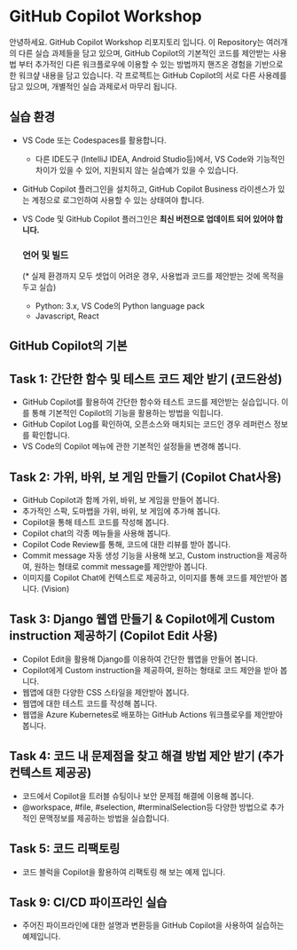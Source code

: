 # GitHub Copilot Workshop
안녕하세요. GitHub Copilot Workshop 리포지토리 입니다. 
이 Repository는 여러개의 다른 실습 과제들을 담고 있으며, GitHub Copilot의 기본적인 코드를 제안받는 사용법 부터 추가적인 다른 워크플로우에 이용할 수 있는 방법까지 핸즈온 경험을 기반으로 한 워크샾 내용을 담고 있습니다. 
각 프로젝트는 GitHub Copilot의 서로 다른 사용례를 담고 있으며, 개별적인 실습 과제로서 마무리 됩니다.

## 실습 환경
- VS Code 또는 Codespaces를 활용합니다.
  * 다른 IDE도구 (IntelliJ IDEA, Android Studio등)에서, VS Code와 기능적인 차이가 있을 수 있어, 지원되지 않는 실습예가 있을 수 있습니다.
- GitHub Copilot 플러그인을 설치하고, GitHub Copilot Business 라이센스가 있는 계정으로 로그인하여 사용할 수 있는 상태여야 합니다.
- VS Code 및 GitHub Copilot 플러그인은 **최신 버전으로 업데이트 되어 있어야 합니다.**

  ### 언어 및 빌드
  (* 실제 환경까지 모두 셋업이 어려운 경우, 사용법과 코드를 제안받는 것에 목적을 두고 실습)
  - Python: 3.x, VS Code의 Python language pack
  - Javascript, React

## GitHub Copilot의 기본

## Task 1: 간단한 함수 및 테스트 코드 제안 받기 (코드완성)
 - GitHub Copilot를 활용하여 간단한 함수와 테스트 코드를 제안받는 실습입니다. 이를 통해 기본적인 Copilot의 기능을 활용하는 방법을 익힙니다. 
 - GitHub Copilot Log를 확인하여, 오픈소스와 매치되는 코드인 경우 레퍼런스 정보를 확인합니다. 
 - VS Code의 Copilot 메뉴에 관한 기본적인 설정들을 변경해 봅니다. 

## Task 2: 가위, 바위, 보 게임 만들기 (Copilot Chat사용)
 - GitHub Copilot과 함께 가위, 바위, 보 게임을 만들어 봅니다.
 - 추가적인 스팍, 도마뱁을 가위, 바위, 보 게임에 추가해 봅니다. 
 - Copilot을 통해 테스트 코드를 작성해 봅니다.
 - Copilot chat의 각종 메뉴들을 사용해 봅니다.
 - Copilot Code Review를 통해, 코드에 대한 리뷰를 받아 봅니다.
 - Commit message 자동 생성 기능을 사용해 보고, Custom instruction을 제공하여, 원하는 형태로 commit message를 제안받아 봅니다.
 - 이미지를 Copilot Chat에 컨텍스트로 제공하고, 이미지를 통해 코드를 제안받아 봅니다. (Vision)

## Task 3: Django 웹앱 만들기 & Copilot에게 Custom instruction 제공하기 (Copilot Edit 사용)
  - Copilot Edit을 활용해 Django를 이용하여 간단한 웹앱을 만들어 봅니다.
  - Copilot에게 Custom instruction을 제공하여, 원하는 형태로 코드 제안을 받아 봅니다.
  - 웹앱에 대한 다양한 CSS 스타일을 제안받아 봅니다.
  - 웹앱에 대한 테스트 코드를 작성해 봅니다. 
  - 웹앱을 Azure Kubernetes로 배포하는 GitHub Actions 워크플로우를 제안받아 봅니다.

## Task 4: 코드 내 문제점을 찾고 해결 방법 제안 받기 (추가 컨텍스트 제공공)
  - 코드에서 Copilot을 트러블 슈팅이나 보안 문제점 해결에 이용해 봅니다.  
  - @workspace, #file, #selection, #terminalSelection등 다양한 방법으로 추가적인 문맥정보를 제공하는 방법을 실습합니다. 

## Task 5: 코드 리팩토링
  - 코드 블럭을 Copilot을 활용하여 리팩토링 해 보는 예제 입니다.
  

## Task 9: CI/CD 파이프라인 실습 
  - 주어진 파이프라인에 대한 설명과 변환등을 GitHub Copilot을 사용하여 실습하는 예제입니다.



